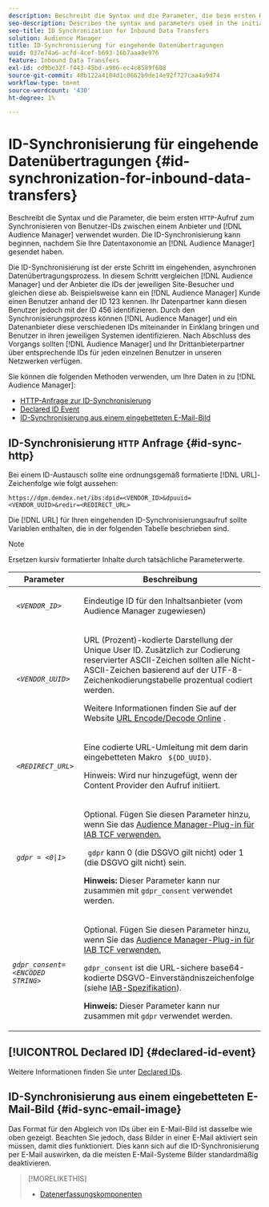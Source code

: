 ```yaml
---
description: Beschreibt die Syntax und die Parameter, die beim ersten HTTP-Aufruf zum Synchronisieren von Benutzer-IDs zwischen einem Anbieter und einem Audience Manager verwendet wurden. Die ID-Synchronisierung kann beginnen, nachdem Sie Ihre Datentaxonomie an den Audience Manager gesendet haben.
seo-description: Describes the syntax and parameters used in the initial HTTP call to synchronize user IDs between a vendor and Audience Manager. ID synchronization can begin after you send your data taxonomy to Audience Manager.
seo-title: ID Synchronization for Inbound Data Transfers
solution: Audience Manager
title: ID-Synchronisierung für eingehende Datenübertragungen
uuid: 037e74a6-acfd-4cef-b693-16b7aaa8e976
feature: Inbound Data Transfers
exl-id: cd9be32f-f443-45bd-a906-ec4c8589f608
source-git-commit: 48b122a4184d1c0662b9de14e92f727caa4a9d74
workflow-type: tm+mt
source-wordcount: '430'
ht-degree: 1%

---
```


# ID-Synchronisierung für eingehende Datenübertragungen {#id-synchronization-for-inbound-data-transfers}

Beschreibt die Syntax und die Parameter, die beim ersten `HTTP`-Aufruf zum Synchronisieren von Benutzer-IDs zwischen einem Anbieter und [!DNL Audience Manager] verwendet wurden. Die ID-Synchronisierung kann beginnen, nachdem Sie Ihre Datentaxonomie an [!DNL Audience Manager] gesendet haben.

Die ID-Synchronisierung ist der erste Schritt im eingehenden, asynchronen Datenübertragungsprozess. In diesem Schritt vergleichen [!DNL Audience Manager] und der Anbieter die IDs der jeweiligen Site-Besucher und gleichen diese ab. Beispielsweise kann ein [!DNL Audience Manager] Kunde einen Benutzer anhand der ID 123 kennen. Ihr Datenpartner kann diesen Benutzer jedoch mit der ID 456 identifizieren. Durch den Synchronisierungsprozess können [!DNL Audience Manager] und ein Datenanbieter diese verschiedenen IDs miteinander in Einklang bringen und Benutzer in ihren jeweiligen Systemen identifizieren. Nach Abschluss des Vorgangs sollten [!DNL Audience Manager] und Ihr Drittanbieterpartner über entsprechende IDs für jeden einzelnen Benutzer in unseren Netzwerken verfügen.

Sie können die folgenden Methoden verwenden, um Ihre Daten in zu [!DNL Audience Manager]:

* [HTTP-Anfrage zur ID-Synchronisierung](../../../integration/sending-audience-data/batch-data-transfer-explained/id-sync-http.md#id-sync-http)
* [Declared ID Event](../../../integration/sending-audience-data/batch-data-transfer-explained/id-sync-http.md#declared-id-event)
* [ID-Synchronisierung aus einem eingebetteten E-Mail-Bild](../../../integration/sending-audience-data/batch-data-transfer-explained/id-sync-http.md#id-sync-email-image)

## ID-Synchronisierung `HTTP` Anfrage {#id-sync-http}

Bei einem ID-Austausch sollte eine ordnungsgemäß formatierte [!DNL URL]-Zeichenfolge wie folgt aussehen:

```
https://dpm.demdex.net/ibs:dpid=<VENDOR_ID>&dpuuid=<VENDOR_UUID>&redir=<REDIRECT_URL>
```

Die [!DNL URL] für Ihren eingehenden ID-Synchronisierungsaufruf sollte Variablen enthalten, die in der folgenden Tabelle beschrieben sind.

>[!NOTE]
>
>Ersetzen kursiv formatierter Inhalte durch tatsächliche Parameterwerte.

<table id="table_EB9F4246E2A34ABB8ED06EA458EB186F"> 
 <thead> 
  <tr> 
   <th colname="col1" class="entry"> Parameter </th> 
   <th colname="col2" class="entry"> Beschreibung </th> 
  </tr> 
 </thead>
 <tbody> 
  <tr> 
   <td colname="col1"> <code> <i>&lt;VENDOR_ID&gt;</i> </code> </td> 
   <td colname="col2"> <p>Eindeutige ID für den Inhaltsanbieter (vom Audience Manager <span class="keyword"> zugewiesen</span>) </p> </td> 
  </tr> 
  <tr> 
   <td colname="col1"> <code> <i>&lt;VENDOR_UUID&gt;</i> </code> </td> 
   <td colname="col2"> <p>URL (Prozent)-kodierte Darstellung der Unique User ID. Zusätzlich zur Codierung reservierter ASCII-Zeichen sollten alle Nicht-ASCII-Zeichen basierend auf der UTF-8-Zeichenkodierungstabelle prozentual codiert werden. </p> <p>Weitere Informationen finden Sie auf der Website <a href="https://www.url-encode-decode.com" format="http" scope="external"> URL Encode/Decode Online</a> . </p> </td> 
  </tr> 
  <tr> 
   <td colname="col1"> <code> <i>&lt;REDIRECT_URL&gt;</i> </code> </td> 
   <td colname="col2"> <p>Eine codierte URL-Umleitung mit dem darin eingebetteten Makro <code> ${DD_UUID}</code>. </p> <p>Hinweis: Wird nur hinzugefügt, wenn der Content Provider den Aufruf initiiert. </p> </td> 
  </tr> 
  <tr> 
   <td colname="col1"> <code> <i>gdpr = &lt;0|1&gt;</i> </code> </td> 
   <td colname="col2"> <p>Optional. Fügen Sie diesen Parameter hinzu, wenn Sie das <a href="../../../overview/data-security-and-privacy/aam-iab-plugin.md">Audience Manager-Plug-in für IAB TCF verwenden.</a></p> <p><code> gdpr</code> kann 0 (die DSGVO gilt nicht) oder 1 (die DSGVO gilt nicht) sein. </p> <p> <b>Hinweis:</b> Dieser Parameter kann nur zusammen mit <code>gdpr_consent</code> verwendet werden.</p></td> 
  </tr> 
  <tr> 
   <td colname="col1"> <code><i>gdpr_consent=&lt;ENCODED STRING&gt;</i> </code> </td> 
   <td colname="col2"> <p>Optional. Fügen Sie diesen Parameter hinzu, wenn Sie das <a href="../../../overview/data-security-and-privacy/aam-iab-plugin.md">Audience Manager-Plug-in für IAB TCF verwenden.</a></p> <p><code>gdpr_consent</code> ist die URL-sichere base64-kodierte DSGVO-Einverständniszeichenfolge (siehe <a href="https://github.com/InteractiveAdvertisingBureau/GDPR-Transparency-and-Consent-Framework/blob/master/URL-based%20Consent%20Passing_%20Framework%20Guidance.md#specifications" format="http" scope="external"> IAB-Spezifikation</a>). </p> <p> <b>Hinweis:</b> Dieser Parameter kann nur zusammen mit <code>gdpr</code> verwendet werden.</p> </td> 
  </tr> 
 </tbody> 
</table>

## [!UICONTROL Declared ID] {#declared-id-event}

Weitere Informationen finden Sie unter [Declared IDs](../../../features/declared-ids.md).

## ID-Synchronisierung aus einem eingebetteten E-Mail-Bild {#id-sync-email-image}

Das Format für den Abgleich von IDs über ein E-Mail-Bild ist dasselbe wie oben gezeigt. Beachten Sie jedoch, dass Bilder in einer E-Mail aktiviert sein müssen, damit dies funktioniert. Dies kann sich auf die ID-Synchronisierung per E-Mail auswirken, da die meisten E-Mail-Systeme Bilder standardmäßig deaktivieren.

>[!MORELIKETHIS]
>
>* [Datenerfassungskomponenten](../../../reference/system-components/components-data-collection.md)

